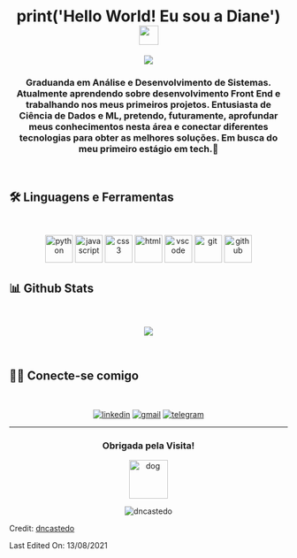 <h1 align="center"> print('Hello World! Eu sou a Diane') <img src="https://media.giphy.com/media/hvRJCLFzcasrR4ia7z/giphy.gif" width=35"></h1>
<p align="center">
<a href="https://github.com/DenverCoder1/readme-typing-svg"><img src="https://readme-typing-svg.herokuapp.com?lines=Always%20learning%20new%20technologies&center=true&width=500&height=50"></a>
</p>
<h3 align="center"> Graduanda em Análise e Desenvolvimento de Sistemas. Atualmente aprendendo sobre desenvolvimento Front End e trabalhando nos meus primeiros projetos. Entusiasta de Ciência de Dados e ML, pretendo, futuramente, aprofundar meus conhecimentos nesta área e conectar diferentes tecnologias para obter as melhores soluções. Em busca do meu primeiro estágio em tech.💓
</h3>

<br>
    
<h2> 🛠️ Linguagens e Ferramentas </h2>

<br>

<p align="center">
<img height="50" width="50" src="https://github.com/dncastedo/dncastedo/blob/main/icone-python.svg" alt="python">
<img height="50" width="50" src="https://github.com/dncastedo/dncastedo/blob/main/icone-javascript.svg" alt="javascript">
<img height="50" width="50" src="https://github.com/dncastedo/dncastedo/blob/main/icone-css3.svg" alt="css3">
<img height="50" width="50" src="https://github.com/dncastedo/dncastedo/blob/main/icone-html5.svg" alt="html">
<img height="50" width="50" src="https://github.com/dncastedo/dncastedo/blob/main/icone-vscode.svg" alt="vscode">
<img height="50" width="50" src="https://github.com/dncastedo/dncastedo/blob/main/icone-git.svg" alt="git">
<img height="50" width="50" src="https://github.com/dncastedo/dncastedo/blob/main/icone-github.svg" alt="github">
</p>
      
<h2> 📊 Github Stats </h2>

<br>

<p align="center">
<a href="https://github.com/dncastedo" target="_blank"><img align="center" src="https://github-readme-stats.vercel.app/api?username=dncastedo&theme=blueberry&show_icons=true">	</a>
</p>

<br>

<h2> 🙋🏽 Conecte-se comigo </h2>

<br>

<p align="center">
<a href="https://www.linkedin.com/in/dncastedo/" target="_blank"><img src="https://github.com/dncastedo/dncastedo/blob/main/logo-linkedin.svg" alt="linkedin"></a>
<a href = "mailto:dncastedo@gmail.com" target="_blank"><img src="https://github.com/dncastedo/dncastedo/blob/main/logo-gmail.svg" alt="gmail"></a>
<a href = "https://t.me/dncastedo" target="_blank"><img src="https://github.com/dncastedo/dncastedo/blob/main/logo-telegram.svg" alt="telegram"></a>
</p>
<hr>

<h3 align="center"> Obrigada pela Visita!</h3>
<p align="center">
<img height="70" src="https://emoji.gg/assets/emoji/7889-doge-wink.gif" alt="dog">
</p>
<p align="center">
<img src="https://komarev.com/ghpvc/?username=dncastedo&label=Profile%20views&color=0e75b6&style=plastic" alt="dncastedo"/>
</p>  
<p>Credit: <a href="https://github.com/dncastedo">dncastedo</a></p>
Last Edited On: 13/08/2021
